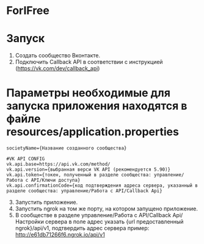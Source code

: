 # ForIFree

# Запуск

1) Создать сообщество Вконтакте.
2) Подключить Callback API в соответствии с инструкцией (https://vk.com/dev/callback_api)

# Параметры необходимые для запуска приложения находятся в файле resources/application.properties

    societyName={Название созданного сообщества}

    #VK API CONFIG
    vk.api.base=https://api.vk.com/method/
    vk.api.version={выбранная верси VK API (рекомендуется 5.90)}
    vk.api.token={токен, полученный в разделе сообщества: управление/Работа с API/Ключи доступа}
    vk.api.confirmationCode={код подтверждения адреса сервера, указанный в разделе сообщества: управление/Работа с API/Callback Api}

3) Запустить приложение.
4) Запустить ngrok на том же порту, на котором запущено приложение.
5) В сообществе в разделе управление/Работа с API/Callback Api/Настройки сервера в поле адрес указать {url предоставленный ngrok}/api/v1, подтвердить адрес сервера
пример: http://e61db71266f6.ngrok.io/api/v1
